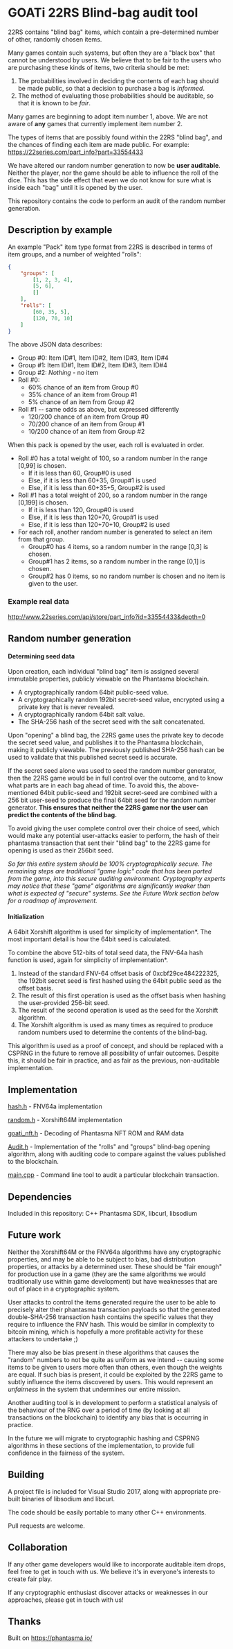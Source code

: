 # GOATi 22RS Blind-bag audit tool

22RS contains "blind bag" items, which contain a pre-determined number of other, randomly chosen items.

Many games contain such systems, but often they are a "black box" that cannot be understood by users. We believe that to be fair to the users who are purchasing these kinds of items, two criteria should be met:

1. The probabilities involved in deciding the contents of each bag should be made public, so that a decision to purchase a bag is *informed*.
2. The method of evaluating those probabilities should be auditable, so that it is known to be *fair*.

Many games are beginning to adopt item number 1, above. 
We are not aware of **any** games that currently implement item number 2.



The types of items that are possibly found within the 22RS "blind bag", and the chances of finding each item are made public. For example: <https://22series.com/part_info?part=33554433>

We have altered our random number generation to now be **user auditable**. Neither the player, nor the game should be able to influence the roll of the dice. This has the side effect that even we do not know for sure what is inside each "bag" until it is opened by the user.

This repository contains the code to perform an audit of the random number generation.

## Description by example

An example "Pack" item type format from 22RS is described in terms of item groups, and a number of weighted "rolls":

```json
{
	"groups": [
		[1, 2, 3, 4],
		[5, 6],
		[]
	],
	"rolls": [
		[60, 35, 5],
		[120, 70, 10]
	]
}
```

The above JSON data describes:

- Group #0: Item ID#1, Item ID#2, Item ID#3, Item ID#4
- Group #1: Item ID#1, Item ID#2, Item ID#3, Item ID#4
- Group #2: *Nothing* - no item
- Roll #0: 
  - 60% chance of an item from Group #0
  - 35% chance of an item from Group #1
  - 5% chance of an item from Group #2
- Roll #1 -- same odds as above, but expressed differently
  - 120/200 chance of an item from Group #0
  - 70/200 chance of an item from Group #1
  - 10/200 chance of an item from Group #2



When this pack is opened by the user, each roll is evaluated in order.

- Roll #0 has a total weight of 100, so a random number in the range [0,99] is chosen.
  - If it is less than 60, Group#0 is used
  - Else, if it is less than 60+35, Group#1 is used
  - Else, if it is less than 60+35+5, Group#2 is used
- Roll #1 has a total weight of 200, so a random number in the range [0,199] is chosen.
  - If it is less than 120, Group#0 is used
  - Else, if it is less than 120+70, Group#1 is used
  - Else, if it is less than 120+70+10, Group#2 is used
- For each roll, another random number is generated to select an item from that group.
  - Group#0 has 4 items, so a random number in the range [0,3] is chosen.
  - Group#1 has 2 items, so a random number in the range [0,1] is chosen.
  - Group#2 has 0 items, so no random number is chosen and no item is given to the user.

### Example real data

http://www.22series.com/api/store/part_info?id=33554433&depth=0

## Random number generation

#### Determining seed data

Upon creation, each individual "blind bag" item is assigned several immutable properties, publicly viewable on the Phantasma blockchain.

- A cryptographically random 64bit public-seed value.
- A cryptographically random 192bit secret-seed value, encrypted using a private key that is never revealed.
- A cryptographically random 64bit salt value.
- The SHA-256 hash of the secret seed with the salt concatenated.

Upon "opening" a blind bag, the 22RS game uses the private key to decode the secret seed value, and publishes it to the Phantasma blockchain, making it publicly viewable. The previously published SHA-256 hash can be used to validate that this published secret seed is accurate.

If the secret seed alone was used to seed the random number generator, then the 22RS game would be in full control over the outcome, and to know what parts are in each bag ahead of time. To avoid this, the above-mentioned 64bit public-seed and 192bit secret-seed are combined with a 256 bit user-seed to produce the final 64bit seed for the random number generator. **This ensures that neither the 22RS game nor the user can predict the contents of the blind bag.**

To avoid giving the user complete control over their choice of seed, which would make any potential user-attacks easier to perform, the hash of their phantasma transaction that sent their "blind bag" to the 22RS game for opening is used as their 256bit seed.

*So far this entire system should be 100% cryptographically secure. The remaining steps are traditional "game logic" code that has been ported from the game, into this secure auditing environment. Cryptography experts may notice that these "game" algorithms are significantly weaker than what is expected of "secure" systems. See the Future Work section below for a roadmap of improvement.*

#### Initialization

A 64bit Xorshift algorithm is used for simplicity of implementation*. The most important detail is how the 64bit seed is calculated.

To combine the above 512-bits of total seed data, the FNV-64a hash function is used, again for simplicity of implementation*.

1. Instead of the standard FNV-64 offset basis of 0xcbf29ce484222325, the 192bit secret seed is first hashed using the 64bit public seed as the offset basis.
2. The result of this first operation is used as the offset basis when hashing the user-provided 256-bit seed.
3. The result of the second operation is used as the seed for the Xorshift algorithm.
4. The Xorshift algorithm is used as many times as required to produce random numbers used to determine the contents of the blind-bag.

This algorithm is used as a proof of concept, and should be replaced with a CSPRNG in the future to remove all possibility of unfair outcomes. Despite this, it should be fair in practice, and as fair as the previous, non-auditable implementation.

[^*]: Currently these algorithms run on a C++ server, but we wanted the ability to execute them within the PhantasmaVM, where simpler code is much cheaper to execute in terms of KCAL tokens. Also, these simple algorithms are currently in use simply because they are what we were using before we decided to make this system auditable! 

## Implementation

[hash.h](hash.h) - FNV64a implementation

[random.h](random.h) - Xorshift64M implementation

[goati_nft.h](goati_nft.h) - Decoding of Phantasma NFT ROM and RAM data

[Audit.h](Audit.h) - Implementation of the "rolls" and "groups" blind-bag opening algorithm, along with auditing code to compare against the values published to the blockchain.

[main.cpp](main.cpp) - Command line tool to audit a particular blockchain transaction.

## Dependencies

Included in this repository: C++ Phantasma SDK, libcurl, libsodium

## Future work

Neither the Xorshift64M or the FNV64a algorithms have any cryptographic properties, and may be able to be subject to bias, bad distribution properties, or attacks by a determined user. These should be "fair enough" for production use in a game (they are the same algorithms we would traditionally use within game development) but have weaknesses that are out of place in a cryptographic system.

User attacks to control the items generated require the user to be able to precisely alter their phantasma transaction payloads so that the generated double-SHA-256 transaction hash contains the specific values that they require to influence the FNV hash. This would be similar in complexity to bitcoin mining, which is hopefully a more profitable activity for these attackers to undertake ;) 

There may also be bias present in these algorithms that causes the "random" numbers to not be quite as uniform as we intend -- causing some items to be given to users more often than others, even though the weights are equal. If such bias is present, it could be exploited by the 22RS game to subtly influence the items discovered by users. This would represent an *unfairness* in the system that undermines our entire mission.

Another auditing tool is in development to perform a statistical analysis of the behaviour of the RNG over a period of time (by looking at all transactions on the blockchain) to identify any bias that is occurring in practice. 

In the future we will migrate to cryptographic hashing and CSPRNG algorithms in these sections of the implementation, to provide full confidence in the fairness of the system.

## Building

A project file is included for Visual Studio 2017, along with appropriate pre-built binaries of libsodium and libcurl. 

The code should be easily portable to many other C++ environments.

Pull requests are welcome.

## Collaboration

If any other game developers would like to incorporate auditable item drops, feel free to get in touch with us. We believe it's in everyone's interests to create fair play.

If any cryptographic enthusiast discover attacks or weaknesses in our approaches, please get in touch with us! 

## Thanks

Built on <https://phantasma.io/>